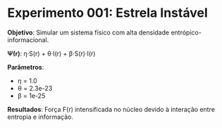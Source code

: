 # Experimento 001: Estrela Instável

**Objetivo**: Simular um sistema físico com alta densidade entrópico-informacional.

**Ψ(r)**: η·S(r) + θ·I(r) + β·S(r)·I(r)

**Parâmetros**:
- η = 1.0
- θ = 2.3e-23
- β = 1e-25

**Resultados**:
Força F(r) intensificada no núcleo devido à interação entre entropia e informação.
